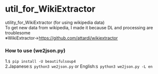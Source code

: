 # util_for_WikiExtractor
utility_for_WikiExtractor (for using wikipedia data)  
To get new data from wikipedia, I made it because DL and processing are troublesome  
※WikiExtractor→https://github.com/attardi/wikiextractor  

### How to use (we2json.py)
1.`$ pip install -U beautifulsoup4`  
2.Japanese:`$ python3 we2json.py` or English:`$ python3 we2json.py -L en`  
